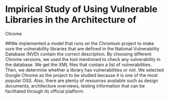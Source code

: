 # Impirical Study of Using Vulnerable Libraries in the Architecture of
Chrome

##We implemented a model that runs on the Chromium
project to make sure the vulnerability libraries that are defined
in the National Vulnerability Database (NVD) contain
the correct description. By choosing different Chrome versions,
we used the tool mentioned to check any vulnerability
in the database. We get the XML files that contain a list
of vulnerabilities. Then, we determine whether a library has
vulnerabilities or not.
We selected Google Chrome as the project to be studied
because it is one of the most popular OSS. Also, there are
plenty of resources available such as design documents,
architecture overviews, testing information that can be
facilitated through its official platform.
